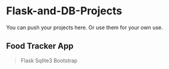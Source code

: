 # Flask-and-DB-Projects
You can push your projects here. Or use them for your own use.


## Food Tracker App
> Flask
> Sqlite3
> Bootstrap
